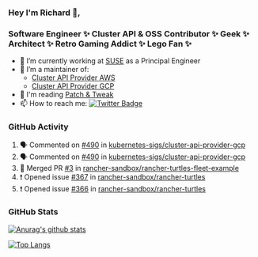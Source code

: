 ### Hey I'm Richard 👋, 

<h3 align="left">Software Engineer ✨ Cluster API & OSS Contributor ✨ Geek ✨ Architect ✨ Retro Gaming Addict ✨ Lego Fan ✨</h3>

- 🔭 I’m currently working at [SUSE](https://www.suse.com/) as a Principal Engineer
- 👯 I’m a maintainer of:
  -  [Cluster API Provider AWS](https://github.com/kubernetes-sigs/cluster-api-provider-aws)
  -  [Cluster API Provider GCP](https://github.com/kubernetes-sigs/cluster-api-provider-gcp)
- 💬 I'm reading [Patch & Tweak](https://bjooks.com/products/patch-tweak-exploring-modular-synthesis)
- 📫 How to reach me: [![Twitter Badge](https://img.shields.io/badge/-@fruit_case-00acee?style=flat&logo=Twitter&logoColor=white)](https://twitter.com/intent/follow?screen_name=fruit_case "Follow on Twitter")

### GitHub Activity 

<!--START_SECTION:activity-->
1. 🗣 Commented on [#490](https://github.com/kubernetes-sigs/cluster-api-provider-gcp/issues/490#issuecomment-1917270748) in [kubernetes-sigs/cluster-api-provider-gcp](https://github.com/kubernetes-sigs/cluster-api-provider-gcp)
2. 🗣 Commented on [#490](https://github.com/kubernetes-sigs/cluster-api-provider-gcp/issues/490#issuecomment-1917252392) in [kubernetes-sigs/cluster-api-provider-gcp](https://github.com/kubernetes-sigs/cluster-api-provider-gcp)
3. 🎉 Merged PR [#3](https://github.com/rancher-sandbox/rancher-turtles-fleet-example/pull/3) in [rancher-sandbox/rancher-turtles-fleet-example](https://github.com/rancher-sandbox/rancher-turtles-fleet-example)
4. ❗ Opened issue [#367](https://github.com/rancher-sandbox/rancher-turtles/issues/367) in [rancher-sandbox/rancher-turtles](https://github.com/rancher-sandbox/rancher-turtles)
5. ❗ Opened issue [#366](https://github.com/rancher-sandbox/rancher-turtles/issues/366) in [rancher-sandbox/rancher-turtles](https://github.com/rancher-sandbox/rancher-turtles)
<!--END_SECTION:activity-->

### GitHub Stats

[![Anurag's github stats](https://github-readme-stats.vercel.app/api?username=richardcase&count_private=true&show_icons=true)](https://github.com/anuraghazra/github-readme-stats)

[![Top Langs](https://github-readme-stats.vercel.app/api/top-langs/?username=richardcase&hide=html&layout=compact)](https://github.com/anuraghazra/github-readme-stats)
